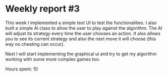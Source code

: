 # Weekly report #3

This week I implemented a simple text UI to test the functionalities. I also built a simple AI class to allow the user to play against the algorithm. The AI will adjust its strategy every time the user chooses an action. It also allows you to see its current strategy and also the next move it will choose (this way no cheating can occur).

Next I will start implementing the graphical ui and try to get my algorithm working with some more complex games too.

Hours spent: 10

